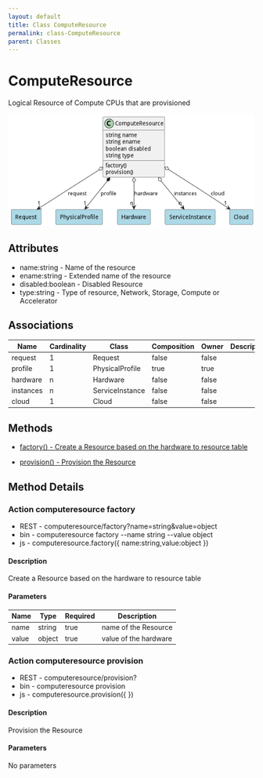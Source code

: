 ```yaml
---
layout: default
title: Class ComputeResource
permalink: class-ComputeResource
parent: Classes
---
```


# ComputeResource

Logical Resource of Compute CPUs that are provisioned

![Logical Diagram](./logical.png)

## Attributes

* name:string - Name of the resource
* ename:string - Extended name of the resource
* disabled:boolean - Disabled Resource
* type:string - Type of resource, Network, Storage, Compute or Accelerator


## Associations

| Name | Cardinality | Class | Composition | Owner | Description |
| --- | --- | --- | --- | --- | --- |
| request | 1 | Request | false | false |  |
| profile | 1 | PhysicalProfile | true | true |  |
| hardware | n | Hardware | false | false |  |
| instances | n | ServiceInstance | false | false |  |
| cloud | 1 | Cloud | false | false |  |







## Methods

* [factory() - Create a Resource based on the hardware to resource table](#action-factory)

* [provision() - Provision the Resource](#action-provision)


<h2>Method Details</h2>
    
### Action computeresource factory



* REST - computeresource/factory?name=string&amp;value=object
* bin - computeresource factory --name string --value object
* js - computeresource.factory({ name:string,value:object })

#### Description
Create a Resource based on the hardware to resource table

#### Parameters

| Name | Type | Required | Description |
|---|---|---|---|
| name | string |true | name of the Resource |
| value | object |true | value of the hardware |




### Action computeresource provision



* REST - computeresource/provision?
* bin - computeresource provision 
* js - computeresource.provision({  })

#### Description
Provision the Resource

#### Parameters

No parameters




